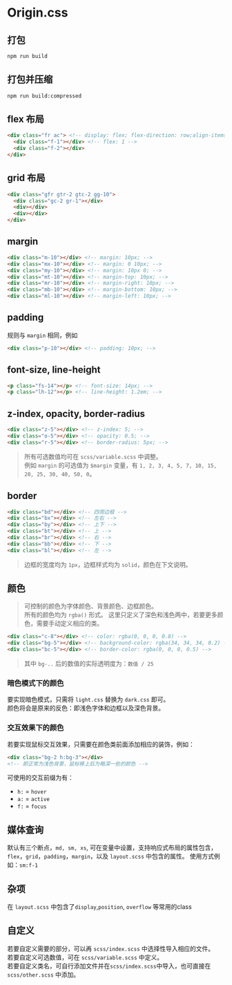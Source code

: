 # Origin.css

## 打包
```bash
npm run build
```
## 打包并压缩
```bash
npm run build:compressed
```
## flex 布局
```html
<div class="fr ac"> <!-- display: flex; flex-direction: row;align-items: center; -->
  <div class="f-1"></div> <!-- flex: 1 -->
  <div class="f-2"></div>
</div>
```

## grid 布局
```html
<div class="gfr gtr-2 gtc-2 gg-10">
  <div class="gc-2 gr-1"></div>
  <div></div>
  <div></div>
</div>
```
## margin
```html
<div class="m-10"></div> <!-- margin: 10px; -->
<div class="mx-10"></div> <!-- margin: 0 10px; -->
<div class="my-10"></div> <!-- margin: 10px 0; -->
<div class="mt-10"></div> <!-- margin-top: 10px; -->
<div class="mr-10"></div> <!-- margin-right: 10px; -->
<div class="mb-10"></div> <!-- margin-bottom: 10px; -->
<div class="ml-10"></div> <!-- margin-left: 10px; -->
```

## padding
规则与 `margin` 相同，例如
```html
<div class="p-10"></div> <!-- padding: 10px; -->
```

## font-size, line-height
```html
<p class="fs-14"></p> <!-- font-size: 14px; -->
<p class="lh-12"></p> <!-- line-height: 1.2em; -->
```

## z-index, opacity, border-radius
```html
<div class="z-5"></div> <!-- z-index: 5; -->
<div class="o-5"></div> <!-- opacity: 0.5; -->
<div class="r-5"></div> <!-- border-radius: 5px; -->
```
> 所有可选数值均可在 `scss/variable.scss` 中调整。  
> 例如 `margin` 的可选值为 `$margin` 变量，有 `1, 2, 3, 4, 5, 7, 10, 15, 20, 25, 30, 40, 50, 0`。

## border
```html
<div class="bd"></div> <!-- 四周边框 -->
<div class="bx"></div> <!-- 左右 -->
<div class="by"></div> <!-- 上下 -->
<div class="bt"></div> <!-- 上 -->
<div class="br"></div> <!-- 右 -->
<div class="bb"></div> <!-- 下 -->
<div class="bl"></div> <!-- 左 -->
```
> 边框的宽度均为 `1px`，边框样式均为 `solid`，颜色在下文说明。

## 颜色
> 可控制的颜色为字体颜色、背景颜色、边框颜色。  
> 所有的颜色均为 `rgba()` 形式。
> 这里只定义了深色和浅色两中，若要更多颜色，需要手动定义相应的类。

```html
<div class="c-8"></div> <!-- color: rgba(0, 0, 0, 0.8) -->
<div class="bg-5"></div> <!-- background-color: rgba(34, 34, 34, 0.2) -->
<div class="bc-5"></div> <!-- border-color: rgba(0, 0, 0, 0.5) -->
```
> 其中 `bg-..` 后的数值的实际透明度为：`数值 / 25`  

### 暗色模式下的颜色

要实现暗色模式，只需将 `light.css` 替换为 `dark.css` 即可。  
颜色将会是原来的反色：即浅色字体和边框以及深色背景。  


### 交互效果下的颜色

若要实现鼠标交互效果，只需要在颜色类前面添加相应的装饰，例如：
```html
<div class="bg-2 h:bg-3"></div>
<!-- 即正常为浅色背景，鼠标移上后为略深一些的颜色 -->
```
可使用的交互前缀为有：
- `h:` = `hover`
- `a:` = `active`
- `f:` = `focus`

## 媒体查询
默认有三个断点，`md, sm, xs`, 可在变量中设置，支持响应式布局的属性包含，`flex`，`grid`，`padding`，`margin`，以及 `layout.scss` 中包含的属性。
使用方式例如：`sm:f-1`

## 杂项
在 `layout.scss` 中包含了`display`,`position`, `overflow` 等常用的class

## 自定义
若要自定义需要的部分，可以再 `scss/index.scss` 中选择性导入相应的文件。  
若要自定义可选数值，可在 `scss/variable.scss` 中定义。  
若要自定义类名，可自行添加文件并在`scss/index.scss`中导入，也可直接在 `scss/other.scss` 中添加。
